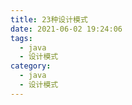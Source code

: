 ```yaml
---
title: 23种设计模式
date: 2021-06-02 19:24:06
tags:	
  - java	
  - 设计模式
category:
  - java	
  - 设计模式
---
```




